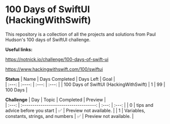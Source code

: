 # 100 Days of SwiftUI (HackingWithSwift)

This repository is a collection of all the projects and solutions from Paul Hudson's 100 days of SwiftUI challenge.

**Useful links:**

https://notnick.io/challenge/100-days-of-swift-ui

https://www.hackingwithswift.com/100/swiftui

**Status**
| Name                              | Days Completed | Days Left | Goal     |      
| :---:                             | :----:         | :---:     | :---:    |
| 100 Days of SwiftUI (HackingWithSwift) | 1              | 99       | 100 Days |

**Challenge**
| Day | Topic                              | Completed | Preview                |      
| :---: | :------------------------------------: | :---:     | :---:                  |
| 0   | tips and advice before you start | ✅       | Preview not available. |
| 1   | Variables, constants, strings, and numbers | ✅       | Preview not available. |